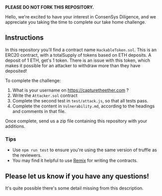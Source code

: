 __PLEASE DO NOT FORK THIS REPOSITORY.__

Hello, we're excited to have your interest in ConsenSys Diligence, and we appreciate you taking the time to complete our take home challenge.

## Instructions

In this repository you'll find a contract name `HackableToken.sol`. This is an ERC20 contract, with a totalSupply of tokens based on ETH deposits. A deposit of 1 ETH, get's 1 token. There is an issue with this token, which makes it possible for an attacker to withdraw more than they have deposited!

To complete the challenge:

1. What is your username on https://capturetheether.com ?
1. Write the `Attacker.sol` contract
1. Complete the second test in `test/attack.js`, so that all tests pass.
1. Complete the content in `Vulnerability.md`, according to the headings and comments in that file.

Once complete, send us a zip file containing this repository with your additions.

### Tips

* Use `npm run test` to ensure you're using the same version of truffle as the reviewers.
* You may find it helpful to use [Remix](https://remix.ethereum.org/) for writing the contracts.

## Please let us know if you have any questions!

It's quite possible there's some detail missing from this description. 



